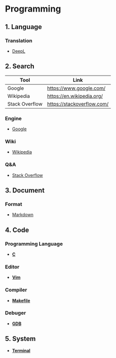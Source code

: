 # Programming

## 1. Language
### Translation
* [DeepL](https://www.deepl.com/)


## 2. Search
| Tool          | Link                      |
| ------------- | ------------------------- |
|Google         |https://www.google.com/    |
|Wikipedia      |https://en.wikipedia.org/  |
|Stack Overflow |https://stackoverflow.com/ |

### Engine
* [Google](https://www.google.com/)

### Wiki
* [Wikipedia](https://en.wikipedia.org/)

### Q&A
* [Stack Overflow](https://stackoverflow.com/)


## 3. Document
### Format
* [Markdown](https://daringfireball.net/projects/markdown/)


## 4. Code
### Programming Language
* **[C](./docs/1-c.md)**

### Editor
* **[Vim](./docs/2-vim.md)**

### Compiler
* **[Makefile](./docs/3-makefile.md)**

### Debuger
* **[GDB](./docs/4-gdb.md)**

## 5. System
* **[Terminal](./docs/terminal.md)**
